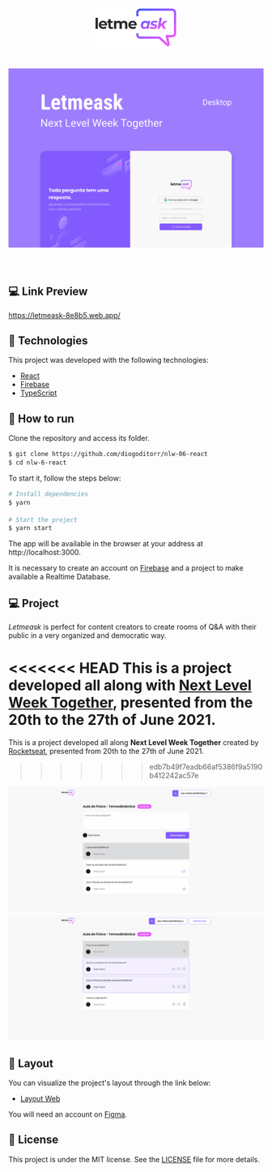 
<p align="center">
  <img alt="Letmeask" src=".github/logo.svg" width="160px">
</p>

<h1 align="center">
    <img alt="Letmeask" src=".github/cover.svg" />
</h1>

<br>

## 💻 Link Preview
https://letmeask-8e8b5.web.app/

## 🧪 Technologies

This project was developed with the following technologies:

- [React](https://reactjs.org)
- [Firebase](https://firebase.google.com/)
- [TypeScript](https://www.typescriptlang.org/)

## 🚀 How to run

Clone the repository and access its folder.

```bash
$ git clone https://github.com/diogoditorr/nlw-06-react
$ cd nlw-6-react
```

To start it, follow the steps below:
```bash
# Install dependencies
$ yarn

# Start the project
$ yarn start
```
The app will be available in the browser at your address at http://localhost:3000.

It is necessary to create an account on [Firebase](https://firebase.google.com/) and a project to make available a Realtime Database.

## 💻 Project

*Letmeask* is perfect for content creators to create rooms of Q&A with their public in a very organized and democratic way.

<<<<<<< HEAD
This is a project developed all along with **[Next Level Week Together](https://nextlevelweek.com/)**, presented from the 20th to the 27th of June 2021.
=======
This is a project developed all along **Next Level Week Together** created by [Rocketseat](https://www.rocketseat.com.br/), presented from 20th to the 27th of June 2021.
>>>>>>> edb7b49f7eadb66af5386f9a5190b412242ac57e

<div align="center">
  <img src=".github/example-1.png" />
  <img src=".github/example-2.png" />
</div>

## 🔖 Layout

You can visualize the project's layout through the link below:

- [Layout Web](https://www.figma.com/community/file/1009824839797878169/Letmeask) 

You will need an account on [Figma](http://figma.com/).

## 📝 License

This project is under the MIT license. See the [LICENSE](LICENSE) file for more details.
